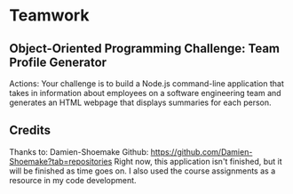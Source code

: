 # Teamwork

## Object-Oriented Programming Challenge: Team Profile Generator

Actions:
Your challenge is to build a Node.js command-line application that takes in information about employees on a software engineering team and generates an HTML webpage that displays summaries for each person.


## Credits

Thanks to: Damien-Shoemake Github: https://github.com/Damien-Shoemake?tab=repositories
Right now, this application isn't finished, but it will be finished as time goes on.  I also used the course assignments as a resource in my code development.
